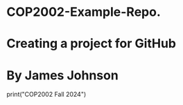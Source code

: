 # COP2002-Example-Repo.
# Creating a project for GitHub
# By James Johnson

print("COP2002 Fall 2024")
